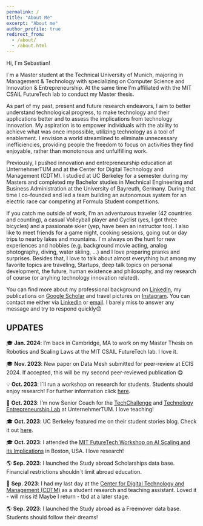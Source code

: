 ```yaml
---
permalink: /
title: "About Me"
excerpt: "About me"
author_profile: true
redirect_from: 
  - /about/
  - /about.html
---
```


Hi, I´m Sebastian!

I´m a Master student at the Technical University of Munich, majoring in Management & Technology with specializing on Computer Science and Innovation & Entrepreneurship. At the same time I‘m affiliated with the MIT CSAIL FutureTech lab to conduct my Master thesis.

As part of my past, present and future research endeavors, I aim to better understand technological progress, to make technology and their applications better and to assess the implications from technology innovation. My aspiration is to empower individuals with the ability to achieve what was once impossible, utilizing technology as a tool of enablement. I envision a world streamlined to eliminate unnecessary inefficiencies, providing people the freedom to focus on activities they find enjoyable, rather than monotonous and unfulfilling work.

Previously, I pushed innovation and entrepreneurship education at UnternehmerTUM and at the Center for Digital Technology and Management (CDTM). I studied at UC Berkeley for a semester during my Masters and completed my Bachelor studies in Mechnical Engineering and Business Administration at the University of Bayreuth, Germany. During that time I co-founded and led a team building an autonomous system for an electric race car competing at Formula Student competitions.

If you catch me outside of work, I’m an adventurous traveler (42 countries and counting), a casual Volleyball player and Cyclist (yes, I got three bicycles) and a passionate skier (yep, have been an instructor too). I also like to meet friends for a game night, cooking sessions, going out or day trips to nearby lakes and mountains. I´m always on the hunt for new experiences and hobbies (e.g. background movie acting, analog photography, diving, water skiing, …) and I love preparing pranks and surprises. Besides that, I love to talk about almost everything but among my favorite topics are traveling, Startups, deep talk topics on personal development, the future, human existence and philosophy, and my research of course (or anyhing technology innovation related).

You can find more about my professional background on [LinkedIn](https://www.linkedin.com/in/sebastian-sartor/), my publications on [Google Scholar](https://scholar.google.com/citations?user=qrTsOTYAAAAJ&hl=en) and travel pictures on [Instagram](https://www.instagram.com/sebastian_sartor/). You can contact me either via [LinkedIn](https://www.linkedin.com/in/sebastian-sartor/) or [email](mailto:sebastian.sartor97@gmail.com). I barely miss to answer any message and try to respond quickly😊

## UPDATES

 
🎓 **Jan. 2024**: I’m back in Cambridge, MA to work on my Master Thesis on Robotics and Scaling Laws at the MIT CSAIL FutureTech lab. I love it.

 

 
🎓 **Nov. 2023**: New paper on Data Mesh submitted for peer-review at ECIS 2024. If accepted, this will be my second peer-reviewed publication 😋

 

 
💡 **Oct. 2023**: I´ll run a workshop on research for students. Students should enjoy research! For further information click [here](https://www.notion.so/Research-Workshop-cea136cf8c774d01bc50115487b13f25?pvs=21).

 

 
💼 **Oct. 2023**: I’m now Senior Coach for the [TechChallenge](https://academy.unternehmertum.de/programs/tech-challenge) and [Technology Entrepreneurship Lab](https://academy.unternehmertum.de/programs/technology-entrepreneurship-lab) at UnternehmerTUM. I love teaching!

 

 
🎓 **Oct. 2023**: UC Berkeley featured me on their student stories blog. Check it out [here](https://voices.berkeley.edu/international/invested-innovation-and-ai).

 

 
🎓 **Oct. 2023**: I attended the [MIT FutureTech Workshop on AI Scaling and its Implications](https://futuretech.mit.edu/workshop-on-ai-scaling-and-its-implications) in Boston, USA. I love research!

 

 
🌎 **Sep. 2023**: I launched the Study abroad Scholarships data base. Financial restrictions shouldn´t limit abroad education.

 

 
💼 **Sep. 2023**: I had my last day at the [Center for Digital Technology and Management (CDTM)](https://www.cdtm.de/) as a student research and teaching assistant. Loved it - will miss it! Maybe I return - tbd at a later stage.

 


🌎 **Sep. 2023**: I launched the Study abroad as a Freemover data base. Students should follow their dreams!